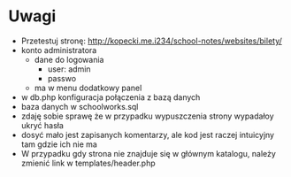 # Uwagi
* Przetestuj stronę: http://kopecki.me.i234/school-notes/websites/bilety/
* konto administratora
    * dane do logowania
        - user: admin
        - passwo
    * ma w menu dodatkowy panel
* w db.php konfiguracja połączenia z bazą danych
* baza danych w schoolworks.sql
* zdaję sobie sprawę że w przypadku wypuszczenia strony wypadałoy ukryć hasła
* dosyć mało jest zapisanych komentarzy, ale kod jest raczej intuicyjny tam gdzie ich nie ma
* W przypadku gdy strona nie znajduje się w głównym katalogu, należy zmienić link w templates/header.php
